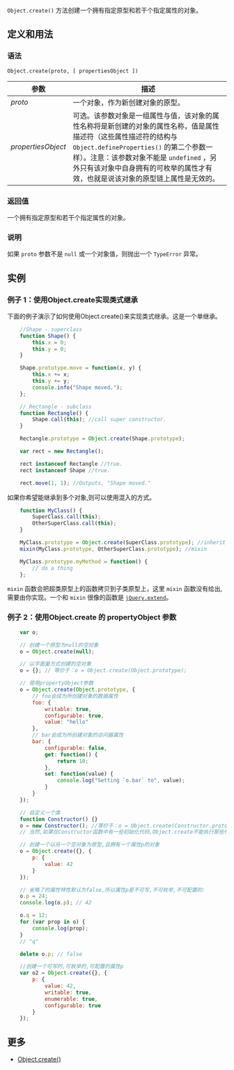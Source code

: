`Object.create()` 方法创建一个拥有指定原型和若干个指定属性的对象。

## 定义和用法

### 语法

`Object.create(proto, [ propertiesObject ])`

| 参数 | 描述 |
| --- | --- |
| _proto_ | 一个对象，作为新创建对象的原型。 |
| _propertiesObject_ | 可选。该参数对象是一组属性与值，该对象的属性名称将是新创建的对象的属性名称，值是属性描述符（这些属性描述符的结构与 `Object.defineProperties()` 的第二个参数一样）。注意：该参数对象不能是 `undefined` ，另外只有该对象中自身拥有的可枚举的属性才有效，也就是说该对象的原型链上属性是无效的。 |

### 返回值

一个拥有指定原型和若干个指定属性的对象。

### 说明

如果 `proto` 参数不是 `null` 或一个对象值，则抛出一个 `TypeError` 异常。

## 实例

### 例子 1：使用Object.create实现类式继承

下面的例子演示了如何使用Object.create()来实现类式继承。这是一个单继承。

```javascript
    //Shape - superclass
    function Shape() {
        this.x = 0;
        this.y = 0;
    }

    Shape.prototype.move = function(x, y) {
        this.x += x;
        this.y += y;
        console.info("Shape moved.");
    };

    // Rectangle - subclass
    function Rectangle() {
        Shape.call(this); //call super constructor.
    }

    Rectangle.prototype = Object.create(Shape.prototype);

    var rect = new Rectangle();

    rect instanceof Rectangle //true.
    rect instanceof Shape //true.

    rect.move(1, 1); //Outputs, "Shape moved."
```

如果你希望能继承到多个对象,则可以使用混入的方式。

```javascript
    function MyClass() {
        SuperClass.call(this);
        OtherSuperClass.call(this);
    }

    MyClass.prototype = Object.create(SuperClass.prototype); //inherit
    mixin(MyClass.prototype, OtherSuperClass.prototype); //mixin

    MyClass.prototype.myMethod = function() {
        // do a thing
    };
```

`mixin` 函数会把超类原型上的函数拷贝到子类原型上，这里 `mixin` 函数没有给出,需要由你实现。一个和 `mixin` 很像的函数是 [`jQuery.extend`](http://api.jquery.com/jQuery.extend/)。

### 例子 2：使用Object.create 的 propertyObject 参数

```javascript
    var o;

    // 创建一个原型为null的空对象
    o = Object.create(null);

    // 以字面量方式创建的空对象
    o = {}; // 等价于：o = Object.create(Object.prototype);

    // 使用propertyObject参数
    o = Object.create(Object.prototype, {
        // foo会成为所创建对象的数据属性
        foo: {
            writable: true,
            configurable: true,
            value: "hello"
        },
        // bar会成为所创建对象的访问器属性
        bar: {
            configurable: false,
            get: function() {
                return 10;
            },
            set: function(value) {
                console.log("Setting `o.bar` to", value);
            }
        }
    });

    // 自定义一个类
    function Constructor() {}
    o = new Constructor(); //等价于：o = Object.create(Constructor.prototype);
    // 当然,如果在Constructor函数中有一些初始化代码,Object.create不能执行那些代码

    // 创建一个以另一个空对象为原型,且拥有一个属性p的对象
    o = Object.create({}, {
        p: {
            value: 42
        }
    });

    // 省略了的属性特性默认为false,所以属性p是不可写,不可枚举,不可配置的:
    o.p = 24;
    console.log(o.p); // 42

    o.q = 12;
    for (var prop in o) {
        console.log(prop);
    }
    // "q"

    delete o.p; // false

    //创建一个可写的,可枚举的,可配置的属性p
    var o2 = Object.create({}, {
        p: {
            value: 42,
            writable: true,
            enumerable: true,
            configurable: true
        }
    });
```

## 更多

*   [Object.create()](https://developer.mozilla.org/zh-CN/docs/Web/JavaScript/Reference/Global_Objects/Object/create)